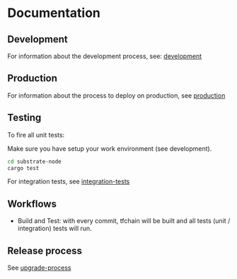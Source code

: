 # Documentation

## Development

For information about the development process, see: [development](./development/development.md)

## Production

For information about the process to deploy on production, see [production](./production/production.md)

## Testing

To fire all unit tests:

Make sure you have setup your work environment (see development).

```bash
cd substrate-node
cargo test
```

For integration tests, see [integration-tests](../substrate-node/tests/readme.md)

## Workflows

- Build and Test: with every commit, tfchain will be built and all tests (unit / integration) tests will run.

## Release process

See [upgrade-process](./production/upgrade_process.md)
